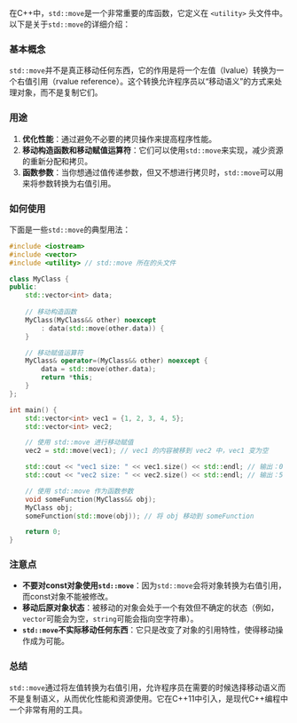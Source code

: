 在C++中，`std::move`是一个非常重要的库函数，它定义在 `<utility>` 头文件中。以下是关于`std::move`的详细介绍：

### 基本概念

`std::move`并不是真正移动任何东西，它的作用是将一个左值（lvalue）转换为一个右值引用（rvalue reference）。这个转换允许程序员以“移动语义”的方式来处理对象，而不是复制它们。

### 用途

1. **优化性能**：通过避免不必要的拷贝操作来提高程序性能。
2. **移动构造函数和移动赋值运算符**：它们可以使用`std::move`来实现，减少资源的重新分配和拷贝。
3. **函数参数**：当你想通过值传递参数，但又不想进行拷贝时，`std::move`可以用来将参数转换为右值引用。

### 如何使用

下面是一些`std::move`的典型用法：

```cpp
#include <iostream>
#include <vector>
#include <utility> // std::move 所在的头文件

class MyClass {
public:
    std::vector<int> data;
    
    // 移动构造函数
    MyClass(MyClass&& other) noexcept 
        : data(std::move(other.data)) {
    }

    // 移动赋值运算符
    MyClass& operator=(MyClass&& other) noexcept {
        data = std::move(other.data);
        return *this;
    }
};

int main() {
    std::vector<int> vec1 = {1, 2, 3, 4, 5};
    std::vector<int> vec2;

    // 使用 std::move 进行移动赋值
    vec2 = std::move(vec1); // vec1 的内容被移到 vec2 中，vec1 变为空

    std::cout << "vec1 size: " << vec1.size() << std::endl; // 输出：0
    std::cout << "vec2 size: " << vec2.size() << std::endl; // 输出：5

    // 使用 std::move 作为函数参数
    void someFunction(MyClass&& obj);
    MyClass obj;
    someFunction(std::move(obj)); // 将 obj 移动到 someFunction

    return 0;
}
```

### 注意点

- **不要对const对象使用`std::move`**：因为`std::move`会将对象转换为右值引用，而const对象不能被修改。
- **移动后原对象状态**：被移动的对象会处于一个有效但不确定的状态（例如，`vector`可能会为空，`string`可能会指向空字符串）。
- **`std::move`不实际移动任何东西**：它只是改变了对象的引用特性，使得移动操作成为可能。

### 总结

`std::move`通过将左值转换为右值引用，允许程序员在需要的时候选择移动语义而不是复制语义，从而优化性能和资源使用。它在C++11中引入，是现代C++编程中一个非常有用的工具。
